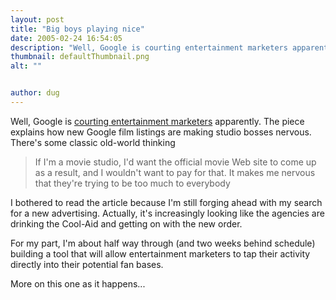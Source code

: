 ```yaml
---
layout: post
title: "Big boys playing nice"
date: 2005-02-24 16:54:05
description: "Well, Google is courting entertainment marketers apparently. The piece explains how new Google film listings are making studio bosses nervous. There&#8217;s some classic old-world thinking If I&#8217;m a movie studio, I&#8217;d want the official movie Web site to come up&#8230;"
thumbnail: defaultThumbnail.png
alt: ""


author: dug
---
```


<p>Well, Google is <a href="http://www.clickz.com/news/article.php/3485296">courting entertainment marketers</a> apparently. The piece explains how new Google film listings are making studio bosses nervous. There's some classic old-world thinking</p>

<blockquote><p>If I'm a movie studio, I'd want the official movie Web site to come up as a result, and I wouldn't want to pay for that. It makes me nervous that they're trying to be too much to everybody</p></blockquote>

<p>I bothered to read the article because I'm still forging ahead with my search for a new advertising. Actually, it's increasingly looking like the agencies are drinking the Cool-Aid and getting on with the new order. </p>

<p>For my part, I'm about half way through (and two weeks behind schedule) building a tool that will allow  entertainment marketers to tap their activity directly into their potential fan bases.</p>

<p>More on this one as it happens...</p>
